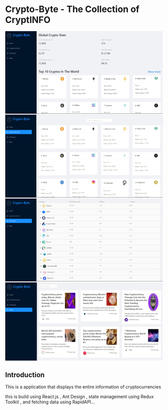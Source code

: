 # Crypto-Byte - The Collection of CryptINFO

![Crypto-Byte](https://github.com/pranavrushi/Crypto-Byte/blob/main/cb1.jpg)
![cb](https://github.com/pranavrushi/Crypto-Byte/blob/main/cb2.jpg)
![cb](https://github.com/pranavrushi/Crypto-Byte/blob/main/cb3.jpg)
![cb](https://github.com/pranavrushi/Crypto-Byte/blob/main/cb4.jpg)
  

## Introduction
This is a application that displays the entire information of cryptocurrencies

this is build using React.js , Ant Design , state management using Redux Toolkit , 
and  fetching data using RapidAPI...
